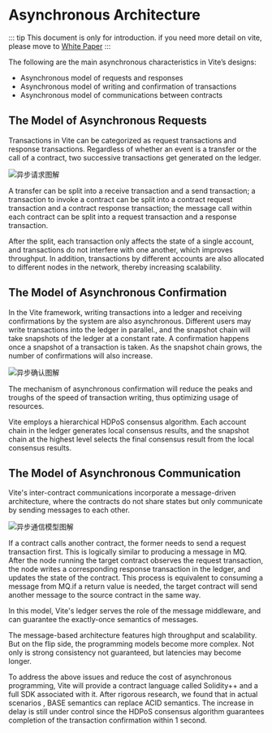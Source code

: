# Asynchronous Architecture

::: tip
This document is only for introduction. if you need more detail on vite, please move to [White Paper](https://github.com/vitelabs/whitepaper/blob/master/vite_en.pdf)
:::
 
The following are the main asynchronous characteristics in Vite’s designs:

* Asynchronous model of requests and responses
* Asynchronous model of writing and confirmation of transactions
* Asynchronous model of communications between contracts

## The Model of Asynchronous Requests 

Transactions in Vite can be categorized as request transactions and response transactions.  Regardless of whether an event is a transfer or the call of a contract, two successive transactions get generated on the ledger.

![异步请求图解](~/images/async-transaction.png)

A transfer can be split into a receive transaction and a send transaction; a transaction to invoke a contract can be split into a contract request transaction and a contract response transaction; the message call within each contract can be split into a request transaction and a response transaction.

After the split, each transaction only affects the state of a single account, and transactions do not interfere with one another, which improves throughput.  In addition, transactions by different accounts are also allocated to different nodes in the network, thereby increasing scalability.

## The Model of Asynchronous Confirmation

In the Vite framework, writing transactions into a ledger and receiving confirmations by the system are also asynchronous.  Different users may write transactions into the ledger in parallel., and the snapshot chain will take snapshots of the ledger at a constant rate.  A confirmation happens once a snapshot of a transaction is taken.  As the snapshot chain grows, the number of confirmations will also increase.

![异步确认图解](~/images/async-confirm.png)

The mechanism of asynchronous confirmation will reduce the peaks and troughs of the speed of transaction writing, thus optimizing usage of resources.

Vite employs a hierarchical HDPoS consensus algorithm. Each account chain in the ledger generates local consensus results,  and the snapshot chain at the highest level selects the final consensus result from the local consensus results.

## The Model of Asynchronous Communication 

Vite's inter-contract communications incorporate a message-driven architecture, where the contracts do not share states but only communicate by sending messages to each other.

![异步通信模型图解](~/images/async-contract.png)

If a contract calls another contract, the former needs to send a request transaction first. This is logically similar to producing a message in MQ.  After the node running the target contract observes the request transaction, the node writes a corresponding response transaction in the ledger, and updates the state of the contract. This process is equivalent to consuming a message from MQ.if a return value is needed,  the target contract will send another message to the source contract in the same way.

In this model, Vite's ledger serves the role of the message middleware, and can guarantee the exactly-once semantics of messages.

The message-based architecture features high throughput and scalability.  But on the flip side, the programming models become more complex. Not only is strong consistency not guaranteed, but latencies may become longer.

To address the above issues and reduce the cost of asynchronous programming, Vite will provide a contract language called Solidity++ and a full SDK associated with it. After rigorous research, we found that in actual scenarios , BASE semantics can replace ACID semantics. The increase in delay is still under control since the HDPoS consensus algorithm guarantees completion of the transaction confirmation  within 1 second.
